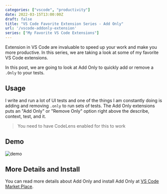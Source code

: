 ```yaml
---
categories: ["vscode", "productivity"]
date: 2022-03-15T13:00:00Z
draft: false
title: "VS Code Favorite Extension Series - Add Only"
url: '/vscode-addonly-extension'
series: ["My Favorite VS Code Extensions"]
---
```


Extension in VS Code are invaluable to speed up your work and make you more productive.  In this series, we are taking a look at some of my favorite VS Code extensions.

In this post, we are going to look at Add Only to quickly add or remove a `.Only` to your tests.

<!--more-->

## Usage

I write and run a lot of UI tests and one of the things I am constantly doing is adding and removing `.only` to run sets of tests.  The Add Only extensions puts an "Add Only" or "Remove Only" option right above the describe, context, test, and it.

> You need to have CodeLens enabled for this to work

## Demo

![demo](/images/vscode-extensions/add-only/demo.gif)

## More Details and Install

You can read more details about Add Only and install Add Only at [VS Code Market Place](https://marketplace.visualstudio.com/items?itemName=ub1que.add-only).
